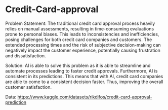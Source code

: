 # Credit-Card-approval
Problem Statement: The traditional credit card approval process heavily relies on manual assessments, resulting in time-consuming evaluations prone to personal biases. This leads to inconsistencies and inefficiencies, posing challenges for both credit card companies and customers. The extended processing times and the risk of subjective decision-making can negatively impact the customer experience, potentially causing frustration and dissatisfaction.

Solution: AI is able to solve this problem as it is able to streamline and automate processes leading to faster credit approvals. Furthermore, AI is consistent in its predictions. This means that with AI, credit card companies are able to come to a consistent decision faster. Thus, improving the overall customer satisfaction.

Data: https://www.kaggle.com/datasets/rikdifos/credit-card-approval-prediction
